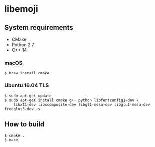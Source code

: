 # libemoji
## System requirements

- CMake
- Python 2.7
- C++ 14

### macOS

```
$ brew install cmake
```

### Ubuntu 16.04 TLS

```
$ sudo apt-get update
$ sudo apt-get install cmake g++ python libfontconfig1-dev \
    libx11-dev libxcomposite-dev libgl1-mesa-dev libglu1-mesa-dev freeglut3-dev -y
```

## How to build

```
$ cmake .
$ make
```
